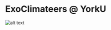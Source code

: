 # ExoClimateers @ YorkU

![alt text](https://github.com/ExoClimateers/.github/habitable-mars_jparsons2023-icon.png "ExoClimateers Logo")
